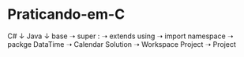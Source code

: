 # Praticando-em-C

C# ↓      Java ↓
base   ➝  super
:      ➝  extends
using  ➝  import
namespace ➝ packge
DataTime  ➝ Calendar
Solution  ➝ Workspace
Project   ➝ Project
